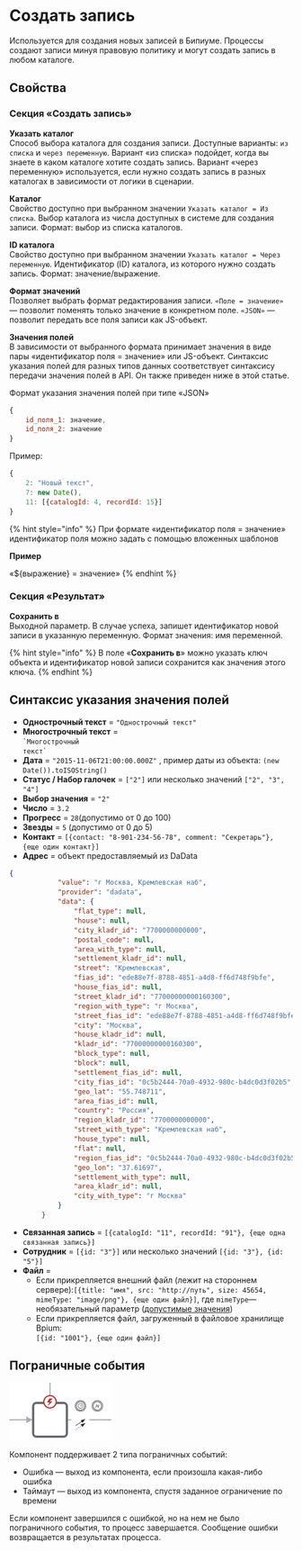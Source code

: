 # Создать запись

Используется для создания новых записей в Бипиуме. Процессы создают записи минуя правовую политику и могут создать запись в любом каталоге.

## Свойства

### Секция «Создать запись»

**Указать каталог**\
Способ выбора каталога для создания записи. Доступные варианты: `из списка` и `через переменную`. Вариант «из списка» подойдет, когда вы знаете в каком каталоге хотите создать запись. Вариант «через переменную» используется, если нужно создать запись в разных каталогах в зависимости от логики в сценарии.

**Каталог**\
Свойство доступно при выбранном значении `Указать каталог = Из списка`. Выбор каталога из числа доступных в системе для создания записи. Формат: выбор из списка каталогов.

**ID каталога**\
Свойство доступно при выбранном значении `Указать каталог = Через переменную`. Идентификатор (ID) каталога, из которого нужно создать запись. Формат: значение/выражение.

**Формат значений**  \
Позволяет выбрать формат редактирования записи. `«Поле = значение»` — позволит поменять только значение в конкретном поле. `«JSON»` — позволит передать все поля записи как JS-объект.

**Значения полей**  \
В зависимости от выбранного формата принимает значения в виде пары «идентификатор поля = значение» или JS-объект. Синтаксис указания полей для разных типов данных соответствует синтаксису передачи значения полей в API. Он также приведен ниже в этой статье.

Формат указания значения полей при типе «JSON»

```javascript
{
    id_поля_1: значение,
    id_поля_2: значение
}
```

Пример:

```javascript
{
    2: "Новый текст",
    7: new Date(),
    11: [{catalogId: 4, recordId: 15}]
}
```

{% hint style="info" %}
При формате «идентификатор поля = значение» идентификатор поля можно задать с помощью вложенных шаблонов&#x20;

**Пример**&#x20;

«${выражение} = значение»
{% endhint %}

### Секция «Результат»

**Сохранить в**  \
Выходной параметр. В случае успеха, запишет идентификатор новой записи в указанную переменную. Формат значения: имя переменной.

{% hint style="info" %}
В поле «**Сохранить в**» можно указать ключ объекта и идентификатор новой записи сохранится как значения этого ключа.
{% endhint %}

## Синтаксис указания значения полей

* **Однострочный текст** = `"Однострочный текст"`
* **Многострочный текст** = \
  `` `Многострочный ``\
  `` текст` ``
* **Дата** = `"2015-11-06T21:00:00.000Z"` , пример даты из объекта: `(new Date()).toISOString()`
* **Статус / Набор галочек** = `["2"]` или несколько значений `["2", "3", "4"]`
* **Выбор значения** = `"2"`
* **Число** = `3.2`
* **Прогресс** = `28`(допустимо от 0 до 100)
* **Звезды** = `5` (допустимо от 0 до 5)
* **Контакт** = `[{contact: "8-901-234-56-78", comment: "Секретарь"}, {еще один контакт}]`
* **Адрес** = объект предоставляемый из DaData

```json
{
            "value": "г Москва, Кремлевская наб",
            "provider": "dadata",
            "data": {
                "flat_type": null,
                "house": null,
                "city_kladr_id": "7700000000000",
                "postal_code": null,
                "area_with_type": null,
                "settlement_kladr_id": null,
                "street": "Кремлевская",
                "fias_id": "ede88e7f-8788-4851-a4d8-ff6d748f9bfe",
                "house_fias_id": null,
                "street_kladr_id": "77000000000160300",
                "region_with_type": "г Москва",
                "street_fias_id": "ede88e7f-8788-4851-a4d8-ff6d748f9bfe",
                "city": "Москва",
                "house_kladr_id": null,
                "kladr_id": "77000000000160300",
                "block_type": null,
                "block": null,
                "settlement_fias_id": null,
                "city_fias_id": "0c5b2444-70a0-4932-980c-b4dc0d3f02b5",
                "geo_lat": "55.748711",
                "area_fias_id": null,
                "country": "Россия",
                "region_kladr_id": "7700000000000",
                "street_with_type": "Кремлевская наб",
                "house_type": null,
                "flat": null,
                "region_fias_id": "0c5b2444-70a0-4932-980c-b4dc0d3f02b5",
                "geo_lon": "37.61697",
                "settlement_with_type": null,
                "area_kladr_id": null,
                "city_with_type": "г Москва"
            }
        }
```

* **Связанная запись** = `[{catalogId: "11", recordId: "91"}, {еще одна связанная запись}]`
* **Сотрудник** = `[{id: "3"}]`  или несколько значений `[{id: "3"}, {id: "5"}]`
* **Файл** =&#x20;
  * Если прикрепляется внешний файл (лежит на стороннем сервере):`[{title: "имя", src: "http://путь", size: 45654, mimeType: "image/png"}, {еще один файл}]`, где `mimeType`— необязательный параметр ([допустимые значения](https://www.wikiwand.com/ru/%D0%A1%D0%BF%D0%B8%D1%81%D0%BE%D0%BA_MIME-%D1%82%D0%B8%D0%BF%D0%BE%D0%B2))
  * Если прикрепляется файл, загруженный в файловое хранилище Bpium:\
    `[{id: "1001"}, {еще один файл}]`

## Пограничные события

![](../../../../.gitbook/assets/boundary_any.png)

Компонент поддерживает 2 типа пограничных событий:

* Ошибка — выход из компонента, если произошла какая-либо ошибка
* Таймаут — выход из компонента, спустя заданное ограничение по времени

Если компонент завершился с ошибкой, но на нем не было пограничного события, то процесс завершается. Сообщение ошибки возвращается в результатах процесса.
